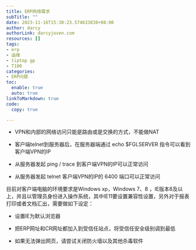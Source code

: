 ```yaml
---
title: ERP网络需求
subTitle: ""
date: 2023-11-16T15:30:23.574633838+08:00
author: darcy
authorLink: darcyjoven.com
resources: []
tags:
- erp
- 运维
- tiptop gp
- T100
categories:
- ERP问题
toc:
  enable: true
  auto: true
linkToMarkdown: true
code:
  copy: true

---
```

- VPN和内部的网络访问只能是路由或是交换的方式，不能做NAT

- 客户端telnet到服务器后，在服务器端通过 echo $FGLSERVER 指令可以看到客户端VPN的IP

- 从服务器发起 ping / trace 到客户端VPN的IP可以正常访问

- 从服务器发起 telnet 客户端VPN的IP的 6400 端口可以正常访问

目前对客户端电脑的环境要求是Windows xp，Windows 7、8 ，IE版本8及以上，并且以管理员身份进入操作系统，其中IE11要设置兼容性设置，另外对于报表打印或者文档汇出，需要做如下设定：

- 设置IE为默认浏览器

- 把ERP网址和CR网址都加入到受信任站点，将受信任安全级别调到最低

- 如果无法弹出网页，请尝试关闭防火墙以及其他杀毒软件


